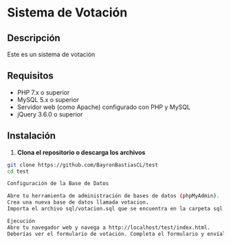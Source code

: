 # Sistema de Votación

## Descripción

Este es un sistema de votación 

## Requisitos

- PHP 7.x o superior
- MySQL 5.x o superior
- Servidor web (como Apache) configurado con PHP y MySQL
- jQuery 3.6.0 o superior

## Instalación

1. **Clona el repositorio o descarga los archivos**

```bash
git clone https://github.com/BayronBastiasCL/test
cd test

Configuración de la Base de Datos

Abre tu herramienta de administración de bases de datos (phpMyAdmin).
Crea una nueva base de datos llamada votacion.
Importa el archivo sql/votacion.sql que se encuentra en la carpeta sql del proyecto.

Ejecución
Abre tu navegador web y navega a http://localhost/test/index.html.
Deberías ver el formulario de votación. Completa el formulario y envíalo para probar que todo funciona correctamente.
